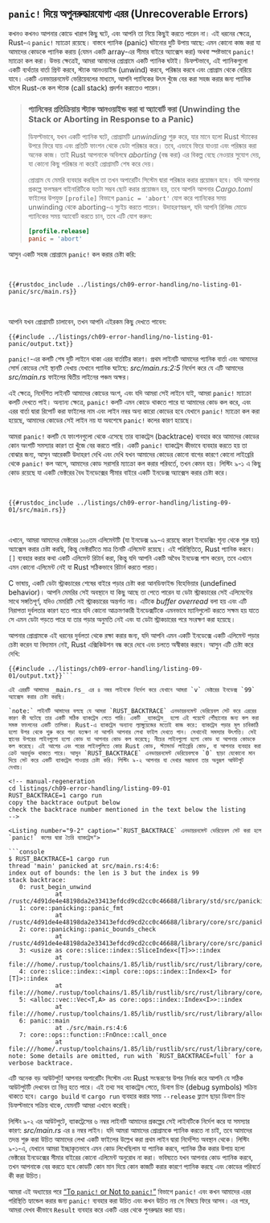 ## `panic!` দিয়ে অপুনরুদ্ধারযোগ্য এরর (Unrecoverable Errors)

কখনও কখনও আপনার কোডে খারাপ কিছু ঘটে, এবং আপনি তা নিয়ে কিছুই করতে পারেন না। এই ধরনের ক্ষেত্রে, Rust-এ `panic!` ম্যাক্রো রয়েছে। বাস্তবে প্যানিক (panic) ঘটানোর দুটি উপায় আছে: এমন কোনো কাজ করা যা আমাদের কোডকে প্যানিক করায় (যেমন একটি array-এর সীমার বাইরে অ্যাক্সেস করা) অথবা স্পষ্টভাবে `panic!` ম্যাক্রো কল করা। উভয় ক্ষেত্রেই, আমরা আমাদের প্রোগ্রামে একটি প্যানিক ঘটাই। ডিফল্টভাবে, এই প্যানিকগুলো একটি ব্যর্থতার বার্তা প্রিন্ট করবে, স্ট্যাক আনওয়াইন্ড (unwind) করবে, পরিষ্কার করবে এবং প্রোগ্রাম থেকে বেরিয়ে যাবে। একটি এনভায়রনমেন্ট ভেরিয়েবলের মাধ্যমে, আপনি প্যানিকের উৎস খুঁজে বের করা সহজ করার জন্য প্যানিক ঘটলে Rust-কে কল স্ট্যাক (call stack) প্রদর্শন করাতেও পারেন।

> ### প্যানিকের প্রতিক্রিয়ায় স্ট্যাক আনওয়াইন্ড করা বা অ্যাবোর্ট করা (Unwinding the Stack or Aborting in Response to a Panic)
>
> ডিফল্টভাবে, যখন একটি প্যানিক ঘটে, প্রোগ্রামটি _unwinding_ শুরু করে, যার মানে হলো Rust স্ট্যাকের উপরে ফিরে যায় এবং প্রতিটি ফাংশন থেকে ডেটা পরিষ্কার করে। তবে, এভাবে ফিরে যাওয়া এবং পরিষ্কার করা অনেক কাজ। তাই Rust আপনাকে অবিলম্বে _aborting_ (বন্ধ করা) এর বিকল্প বেছে নেওয়ার সুযোগ দেয়, যা কোনো কিছু পরিষ্কার না করেই প্রোগ্রামটি শেষ করে দেয়।
>
> প্রোগ্রাম যে মেমরি ব্যবহার করছিল তা তখন অপারেটিং সিস্টেম দ্বারা পরিষ্কার করার প্রয়োজন হবে। যদি আপনার প্রকল্পে ফলস্বরূপ বাইনারিটিকে যতটা সম্ভব ছোট করার প্রয়োজন হয়, তবে আপনি আপনার _Cargo.toml_ ফাইলের উপযুক্ত `[profile]` বিভাগে `panic = 'abort'` যোগ করে প্যানিকের সময় unwinding থেকে aborting-এ স্যুইচ করতে পারেন। উদাহরণস্বরূপ, যদি আপনি রিলিজ মোডে প্যানিকের সময় অ্যাবোর্ট করতে চান, তবে এটি যোগ করুন:
>
> ```toml
> [profile.release]
> panic = 'abort'
> ```

আসুন একটি সহজ প্রোগ্রামে `panic!` কল করার চেষ্টা করি:

<Listing file-name="src/main.rs">

```rust,should_panic,panics
{{#rustdoc_include ../listings/ch09-error-handling/no-listing-01-panic/src/main.rs}}
```

</Listing>

আপনি যখন প্রোগ্রামটি চালাবেন, তখন আপনি এইরকম কিছু দেখতে পাবেন:

```console
{{#include ../listings/ch09-error-handling/no-listing-01-panic/output.txt}}
```

`panic!`-এর কলটি শেষ দুটি লাইনে থাকা এরর বার্তাটির কারণ। প্রথম লাইনটি আমাদের প্যানিক বার্তা এবং আমাদের সোর্স কোডের সেই স্থানটি দেখায় যেখানে প্যানিক ঘটেছে: _src/main.rs:2:5_ নির্দেশ করে যে এটি আমাদের _src/main.rs_ ফাইলের দ্বিতীয় লাইনের পঞ্চম অক্ষর।

এই ক্ষেত্রে, নির্দেশিত লাইনটি আমাদের কোডের অংশ, এবং যদি আমরা সেই লাইনে যাই, আমরা `panic!` ম্যাক্রো কলটি দেখতে পাই। অন্যান্য ক্ষেত্রে, `panic!` কলটি এমন কোডে থাকতে পারে যা আমাদের কোড কল করে, এবং এরর বার্তা দ্বারা রিপোর্ট করা ফাইলের নাম এবং লাইন নম্বর অন্য কারো কোডের হবে যেখানে `panic!` ম্যাক্রো কল করা হয়েছে, আমাদের কোডের সেই লাইন নয় যা অবশেষে `panic!` কলের কারণ হয়েছে।

<!-- Old heading. Do not remove or links may break. -->

<a id="using-a-panic-backtrace"></a>

আমরা `panic!` কলটি যে ফাংশনগুলো থেকে এসেছে তার ব্যাকট্রেস (backtrace) ব্যবহার করে আমাদের কোডের কোন অংশটি সমস্যার কারণ তা খুঁজে বের করতে পারি। একটি `panic!` ব্যাকট্রেস কীভাবে ব্যবহার করতে হয় তা বোঝার জন্য, আসুন আরেকটি উদাহরণ দেখি এবং দেখি যখন আমাদের কোডের কোনো বাগের কারণে কোনো লাইব্রেরি থেকে `panic!` কল আসে, আমাদের কোড সরাসরি ম্যাক্রো কল করার পরিবর্তে, তখন কেমন হয়। লিস্টিং ৯-১ এ কিছু কোড রয়েছে যা একটি ভেক্টরের বৈধ ইনডেক্সের সীমার বাইরে একটি ইনডেক্স অ্যাক্সেস করার চেষ্টা করে।

<Listing number="9-1" file-name="src/main.rs" caption="একটি ভেক্টরের শেষের বাইরের কোনো এলিমেন্ট অ্যাক্সেস করার চেষ্টা, যা `panic!` কল করবে">

```rust,should_panic,panics
{{#rustdoc_include ../listings/ch09-error-handling/listing-09-01/src/main.rs}}
```

</Listing>

এখানে, আমরা আমাদের ভেক্টরের ১০০তম এলিমেন্টটি (যা ইনডেক্স ৯৯-এ রয়েছে কারণ ইনডেক্সিং শূন্য থেকে শুরু হয়) অ্যাক্সেস করার চেষ্টা করছি, কিন্তু ভেক্টরটিতে মাত্র তিনটি এলিমেন্ট রয়েছে। এই পরিস্থিতিতে, Rust প্যানিক করবে। `[]` ব্যবহার করার কথা একটি এলিমেন্ট রিটার্ন করা, কিন্তু যদি আপনি একটি অবৈধ ইনডেক্স পাস করেন, তবে এখানে এমন কোনো এলিমেন্ট নেই যা Rust সঠিকভাবে রিটার্ন করতে পারত।

C ভাষায়, একটি ডেটা স্ট্রাকচারের শেষের বাইরে পড়ার চেষ্টা করা আনডিফাইন্ড বিহেভিয়ার (undefined behavior)। আপনি মেমরির সেই অবস্থানে যা কিছু আছে তা পেতে পারেন যা ডেটা স্ট্রাকচারের সেই এলিমেন্টের সাথে সঙ্গতিপূর্ণ, যদিও মেমরিটি সেই স্ট্রাকচারের অন্তর্গত নয়। এটিকে _buffer overread_ বলা হয় এবং এটি নিরাপত্তা দুর্বলতার কারণ হতে পারে যদি কোনো আক্রমণকারী ইনডেক্সটিকে এমনভাবে ম্যানিপুলেট করতে সক্ষম হয় যাতে সে এমন ডেটা পড়তে পারে যা তার পড়ার অনুমতি নেই এবং যা ডেটা স্ট্রাকচারের পরে সংরক্ষণ করা হয়েছে।

আপনার প্রোগ্রামকে এই ধরনের দুর্বলতা থেকে রক্ষা করার জন্য, যদি আপনি এমন একটি ইনডেক্সে একটি এলিমেন্ট পড়ার চেষ্টা করেন যা বিদ্যমান নেই, Rust এক্সিকিউশন বন্ধ করে দেবে এবং চলতে অস্বীকার করবে। আসুন এটি চেষ্টা করে দেখি:

```console
{{#include ../listings/ch09-error-handling/listing-09-01/output.txt}}```

এই এররটি আমাদের _main.rs_ এর ৪ নম্বর লাইনকে নির্দেশ করে যেখানে আমরা `v` ভেক্টরের ইনডেক্স `99` অ্যাক্সেস করার চেষ্টা করছি।

`note:` লাইনটি আমাদের বলছে যে আমরা `RUST_BACKTRACE` এনভায়রনমেন্ট ভেরিয়েবল সেট করে এররের কারণ কী ঘটেছে তার একটি সঠিক ব্যাকট্রেস পেতে পারি। একটি _ব্যাকট্রেস_ হলো এই পয়েন্টে পৌঁছানোর জন্য কল করা সমস্ত ফাংশনের একটি তালিকা। Rust-এ ব্যাকট্রেস অন্যান্য ল্যাঙ্গুয়েজের মতোই কাজ করে: ব্যাকট্রেস পড়ার মূল চাবিকাঠি হলো উপর থেকে শুরু করে পড়া যতক্ষণ না আপনি আপনার লেখা ফাইল দেখতে পান। সেখানেই সমস্যার উৎপত্তি। সেই স্থানের উপরের লাইনগুলো হলো কোড যা আপনার কোড কল করেছে; নীচের লাইনগুলো হলো কোড যা আপনার কোডকে কল করেছে। এই আগের এবং পরের লাইনগুলিতে কোর Rust কোড, স্ট্যান্ডার্ড লাইব্রেরি কোড, বা আপনার ব্যবহার করা ক্রেট অন্তর্ভুক্ত থাকতে পারে। আসুন `RUST_BACKTRACE` এনভায়রনমেন্ট ভেরিয়েবলকে `0` ছাড়া যেকোনো মান দিয়ে সেট করে একটি ব্যাকট্রেস পাওয়ার চেষ্টা করি। লিস্টিং ৯-২ আপনার যা দেখার সম্ভাবনা তার অনুরূপ আউটপুট দেখায়।

<!-- manual-regeneration
cd listings/ch09-error-handling/listing-09-01
RUST_BACKTRACE=1 cargo run
copy the backtrace output below
check the backtrace number mentioned in the text below the listing
-->

<Listing number="9-2" caption="`RUST_BACKTRACE` এনভায়রনমেন্ট ভেরিয়েবল সেট করা হলে `panic!` কলের দ্বারা তৈরি ব্যাকট্রেস">

```console
$ RUST_BACKTRACE=1 cargo run
thread 'main' panicked at src/main.rs:4:6:
index out of bounds: the len is 3 but the index is 99
stack backtrace:
   0: rust_begin_unwind
             at /rustc/4d91de4e48198da2e33413efdcd9cd2cc0c46688/library/std/src/panicking.rs:692:5
   1: core::panicking::panic_fmt
             at /rustc/4d91de4e48198da2e33413efdcd9cd2cc0c46688/library/core/src/panicking.rs:75:14
   2: core::panicking::panic_bounds_check
             at /rustc/4d91de4e48198da2e33413efdcd9cd2cc0c46688/library/core/src/panicking.rs:273:5
   3: <usize as core::slice::index::SliceIndex<[T]>>::index
             at file:///home/.rustup/toolchains/1.85/lib/rustlib/src/rust/library/core/src/slice/index.rs:274:10
   4: core::slice::index::<impl core::ops::index::Index<I> for [T]>::index
             at file:///home/.rustup/toolchains/1.85/lib/rustlib/src/rust/library/core/src/slice/index.rs:16:9
   5: <alloc::vec::Vec<T,A> as core::ops::index::Index<I>>::index
             at file:///home/.rustup/toolchains/1.85/lib/rustlib/src/rust/library/alloc/src/vec/mod.rs:3361:9
   6: panic::main
             at ./src/main.rs:4:6
   7: core::ops::function::FnOnce::call_once
             at file:///home/.rustup/toolchains/1.85/lib/rustlib/src/rust/library/core/src/ops/function.rs:250:5
note: Some details are omitted, run with `RUST_BACKTRACE=full` for a verbose backtrace.
```

</Listing>

এটি অনেক বড় আউটপুট! আপনার অপারেটিং সিস্টেম এবং Rust সংস্করণের উপর নির্ভর করে আপনি যে সঠিক আউটপুটটি দেখবেন তা ভিন্ন হতে পারে। এই তথ্য সহ ব্যাকট্রেস পেতে, ডিবাগ চিহ্ন (debug symbols) সক্রিয় থাকতে হবে। `cargo build` বা `cargo run` ব্যবহার করার সময় `--release` ফ্ল্যাগ ছাড়া ডিবাগ চিহ্ন ডিফল্টভাবে সক্রিয় থাকে, যেমনটি আমরা এখানে করেছি।

লিস্টিং ৯-২ এর আউটপুটে, ব্যাকট্রেসের ৬ নম্বর লাইনটি আমাদের প্রকল্পের সেই লাইনটিকে নির্দেশ করে যা সমস্যার কারণ: _src/main.rs_ এর ৪ নম্বর লাইন। যদি আমরা আমাদের প্রোগ্রামকে প্যানিক করতে না চাই, তবে আমাদের তদন্ত শুরু করা উচিত আমাদের লেখা একটি ফাইলের উল্লেখ করা প্রথম লাইন দ্বারা নির্দেশিত অবস্থান থেকে। লিস্টিং ৯-১-এ, যেখানে আমরা ইচ্ছাকৃতভাবে এমন কোড লিখেছিলাম যা প্যানিক করবে, প্যানিক ঠিক করার উপায় হলো ভেক্টরের ইনডেক্সের সীমার বাইরের কোনো এলিমেন্ট অনুরোধ না করা। ভবিষ্যতে যখন আপনার কোড প্যানিক করবে, তখন আপনাকে বের করতে হবে কোডটি কোন মান দিয়ে কোন কাজটি করার কারণে প্যানিক করছে এবং কোডের পরিবর্তে কী করা উচিত।

আমরা এই অধ্যায়ের পরে [“To `panic!` or Not to `panic!`”][to-panic-or-not-to-panic]<!-- ignore --> বিভাগে `panic!` এবং কখন আমাদের এরর পরিস্থিতি হ্যান্ডেল করার জন্য `panic!` ব্যবহার করা উচিত এবং কখন উচিত নয় সে বিষয়ে ফিরে আসব। এর পরে, আমরা দেখব কীভাবে `Result` ব্যবহার করে একটি এরর থেকে পুনরুদ্ধার করা যায়।

[to-panic-or-not-to-panic]: ch09-03-to-panic-or-not-to-panic.html#to-panic-or-not-to-panic